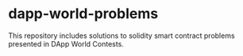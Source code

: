 # dapp-world-problems

This repository includes solutions to solidity smart contract problems presented in DApp World Contests.
